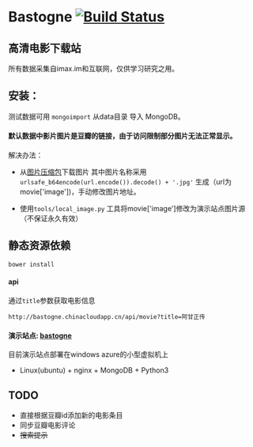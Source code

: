 # Bastogne  [![Build Status](https://travis-ci.org/maguowei/bastogne.svg?branch=master)](https://travis-ci.org/maguowei/bastogne)

高清电影下载站
---

所有数据采集自imax.im和互联网，仅供学习研究之用。


## 安装：


测试数据可用 `mongoimport` 从data目录 导入 MongoDB。

#### 默认数据中影片图片是豆瓣的链接，由于访问限制部分图片无法正常显示。

解决办法：

* 从[图片压缩包](http://pan.baidu.com/s/1jGn5l8U)下载图片
其中图片名称采用 
`urlsafe_b64encode(url.encode()).decode() + '.jpg'` 生成（url为movie['image'])，手动修改图片地址。

* 使用`tools/local_image.py` 工具将movie['image']修改为演示站点图片源（不保证永久有效）

## 静态资源依赖

`bower install`

#### api

通过`title`参数获取电影信息

`http://bastogne.chinacloudapp.cn/api/movie?title=阿甘正传`



#### 演示站点: [bastogne](http://bastogne.chinacloudapp.cn)

目前演示站点部署在windows azure的小型虚拟机上

* Linux(ubuntu) + nginx + MongoDB + Python3


## TODO
* 直接根据豆瓣id添加新的电影条目
* 同步豆瓣电影评论
* ~~搜索提示~~